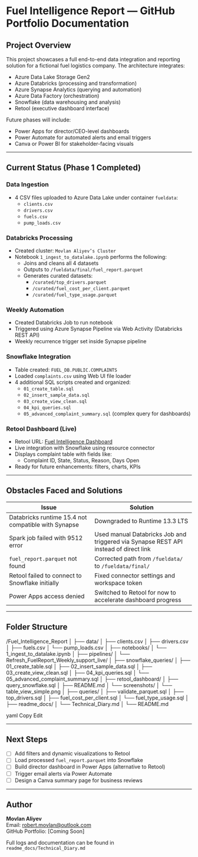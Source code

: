 # Fuel Intelligence Report — GitHub Portfolio Documentation

## Project Overview

This project showcases a full end-to-end data integration and reporting solution for a fictional fuel logistics company. The architecture integrates:

- Azure Data Lake Storage Gen2  
- Azure Databricks (processing and transformation)  
- Azure Synapse Analytics (querying and automation)  
- Azure Data Factory (orchestration)  
- Snowflake (data warehousing and analysis)  
- Retool (executive dashboard interface)

Future phases will include:

- Power Apps for director/CEO-level dashboards  
- Power Automate for automated alerts and email triggers  
- Canva or Power BI for stakeholder-facing visuals

---

## Current Status (Phase 1 Completed)

### Data Ingestion

- 4 CSV files uploaded to Azure Data Lake under container `fueldata`:
  - `clients.csv`
  - `drivers.csv`
  - `fuels.csv`
  - `pump_loads.csv`

### Databricks Processing

- Created cluster: `Movlan Aliyev’s Cluster`
- Notebook `1_ingest_to_datalake.ipynb` performs the following:
  - Joins and cleans all 4 datasets
  - Outputs to `/fueldata/final/fuel_report.parquet`
  - Generates curated datasets:
    - `/curated/top_drivers.parquet`
    - `/curated/fuel_cost_per_client.parquet`
    - `/curated/fuel_type_usage.parquet`

### Weekly Automation

- Created Databricks Job to run notebook  
- Triggered using Azure Synapse Pipeline via Web Activity (Databricks REST API)  
- Weekly recurrence trigger set inside Synapse pipeline  

### Snowflake Integration

- Table created: `FUEL_DB.PUBLIC.COMPLAINTS`
- Loaded `complaints.csv` using Web UI file loader  
- 4 additional SQL scripts created and organized:
  - `01_create_table.sql`
  - `02_insert_sample_data.sql`
  - `03_create_view_clean.sql`
  - `04_kpi_queries.sql`
  - `05_advanced_complaint_summary.sql` (complex query for dashboards)

### Retool Dashboard (Live)

- Retool URL: [Fuel Intelligence Dashboard](https://aliyevm.retool.com/apps/eea905a4-299d-11f0-952f-e37a8dc5f852/Fuel%20Intelligence%20Dashboard/page1)
- Live integration with Snowflake using resource connector  
- Displays complaint table with fields like:
  - Complaint ID, State, Status, Reason, Days Open
- Ready for future enhancements: filters, charts, KPIs

---

## Obstacles Faced and Solutions

| Issue                                                       | Solution                                                                                               |
| ----------------------------------------------------------- | -------------------------------------------------------------------------------------------------------- |
| Databricks runtime 15.4 not compatible with Synapse         | Downgraded to Runtime 13.3 LTS                                                                           |
| Spark job failed with 9512 error                            | Used manual Databricks Job and triggered via Synapse REST API instead of direct link                    |
| `fuel_report.parquet` not found                             | Corrected path from `/fueldata/` to `/fueldata/final/`                                                  |
| Retool failed to connect to Snowflake initially             | Fixed connector settings and workspace token                                                             |
| Power Apps access denied                                    | Switched to Retool for now to accelerate dashboard progress                                              |

---

## Folder Structure

/Fuel_Intelligence_Report
│
├── data/
│ ├── clients.csv
│ ├── drivers.csv
│ ├── fuels.csv
│ └── pump_loads.csv
│
├── notebooks/
│ └── 1_ingest_to_datalake.ipynb
│
├── pipelines/
│ └── Refresh_FuelReport_Weekly_support_live/
│
├── snowflake_queries/
│ ├── 01_create_table.sql
│ ├── 02_insert_sample_data.sql
│ ├── 03_create_view_clean.sql
│ ├── 04_kpi_queries.sql
│ └── 05_advanced_complaint_summary.sql
│
├── retool_dashboard/
│ ├── query_snowflake.sql
│ ├── README.md
│ └── screenshots/
│ └── table_view_simple.png
│
├── queries/
│ ├── validate_parquet.sql
│ ├── top_drivers.sql
│ ├── fuel_cost_per_client.sql
│ └── fuel_type_usage.sql
│
├── readme_docs/
│ └── Technical_Diary.md
│
└── README.md

yaml
Copy
Edit

---

## Next Steps

- [ ] Add filters and dynamic visualizations to Retool  
- [ ] Load processed `fuel_report.parquet` into Snowflake  
- [ ] Build director dashboard in Power Apps (alternative to Retool)  
- [ ] Trigger email alerts via Power Automate  
- [ ] Design a Canva summary page for business reviews  

---

## Author

**Movlan Aliyev**  
Email: robert.movlan@outlook.com  
GitHub Portfolio: [Coming Soon]

Full logs and documentation can be found in `readme_docs/Technical_Diary.md`